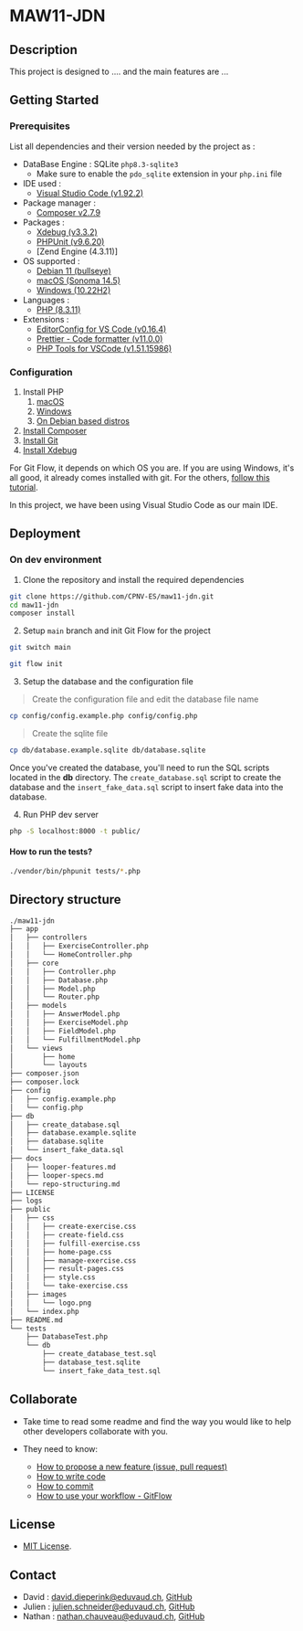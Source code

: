 # MAW11-JDN

## Description

This project is designed to .... and the main features are ...

## Getting Started

### Prerequisites

List all dependencies and their version needed by the project as :

* DataBase Engine : SQLite `php8.3-sqlite3`
  + Make sure to enable the `pdo_sqlite` extension in your `php.ini` file
* IDE used :
  + [Visual Studio Code (v1.92.2)](https://code.visualstudio.com/updates/v1_92)
* Package manager :
  + [Composer v2.7.9](https://getcomposer.org/download/)
* Packages :
  + [Xdebug (v3.3.2)](https://xdebug.org/docs/install)
  + [PHPUnit (v9.6.20)](https://docs.phpunit.de/en/11.3/installation.html#installing-phpunit-with-composer)
  + [Zend Engine (4.3.11)]
* OS supported :
  + [Debian 11 (bullseye)](https://www.debian.org/releases/bullseye/debian-installer/index)
  + [macOS (Sonoma 14.5)](https://www.iclarified.com/91544/where-to-download-macos-sonoma)
  + [Windows (10.22H2)](https://www.microsoft.com/fr-fr/software-download/windows10%20)
* Languages :
  + [PHP (8.3.11)](https://www.php.net/downloads.php)
* Extensions :
  + [EditorConfig for VS Code (v0.16.4)](https://marketplace.visualstudio.com/items?itemName=EditorConfig.EditorConfig)
  + [Prettier - Code formatter (v11.0.0)](https://marketplace.visualstudio.com/items?itemName=esbenp.prettier-vscode)
  + [PHP Tools for VSCode (v1.51.15986)](https://www.devsense.com/en/features#vscode)

### Configuration

1. Install PHP
   1. [macOS](https://www.php.net/manual/en/install.macosx.packages.php)
   2. [Windows](https://www.geeksforgeeks.org/how-to-install-php-in-windows-10/)
   3. [On Debian based distros](https://php.watch/articles/php-8.3-install-upgrade-on-debian-ubuntu#php83-debian-quick)
2. [Install Composer](https://getcomposer.org/download/)
3. [Install Git](https://git-scm.com/book/en/v2/Getting-Started-Installing-Git)
4. [Install Xdebug](https://xdebug.org/docs/install)

For Git Flow, it depends on which OS you are. If you are using Windows, it's all good, it already comes installed with git. For the others, [follow this tutorial](https://skoch.github.io/Git-Workflow/).

In this project, we have been using Visual Studio Code as our main IDE.

## Deployment

### On dev environment

1. Clone the repository and install the required dependencies

```bash
git clone https://github.com/CPNV-ES/maw11-jdn.git
cd maw11-jdn
composer install
```

2. Setup `main` branch and init Git Flow for the project

```bash
git switch main

git flow init
```

3. Setup the database and the configuration file

> Create the configuration file and edit the database file name     

```bash
cp config/config.example.php config/config.php
```

> Create the sqlite file

```bash
cp db/database.example.sqlite db/database.sqlite
```

Once you've created the database, you'll need to run the SQL scripts located in the **db** directory. The `create_database.sql` script to create the database and the `insert_fake_data.sql` script to insert fake data into the database.

4. Run PHP dev server

```bash
php -S localhost:8000 -t public/
```

#### How to run the tests?

```bash
./vendor/bin/phpunit tests/*.php
```

## Directory structure

```bash
./maw11-jdn
├── app
│   ├── controllers
│   │   ├── ExerciseController.php
│   │   └── HomeController.php
│   ├── core
│   │   ├── Controller.php
│   │   ├── Database.php
│   │   ├── Model.php
│   │   └── Router.php
│   ├── models
│   │   ├── AnswerModel.php
│   │   ├── ExerciseModel.php
│   │   ├── FieldModel.php
│   │   └── FulfillmentModel.php
│   └── views
│       ├── home
│       └── layouts
├── composer.json
├── composer.lock
├── config
│   ├── config.example.php
│   └── config.php
├── db
│   ├── create_database.sql
│   ├── database.example.sqlite
│   ├── database.sqlite
│   └── insert_fake_data.sql
├── docs
│   ├── looper-features.md
│   ├── looper-specs.md
│   └── repo-structuring.md
├── LICENSE
├── logs
├── public
│   ├── css
│   │   ├── create-exercise.css
│   │   ├── create-field.css
│   │   ├── fulfill-exercise.css
│   │   ├── home-page.css
│   │   ├── manage-exercise.css
│   │   ├── result-pages.css
│   │   ├── style.css
│   │   └── take-exercise.css
│   ├── images
│   │   └── logo.png
│   └── index.php
├── README.md
└── tests
    ├── DatabaseTest.php
    └── db
        ├── create_database_test.sql
        ├── database_test.sqlite
        └── insert_fake_data_test.sql
```

## Collaborate

* Take time to read some readme and find the way you would like to help other developers collaborate with you.

* They need to know:
  + [How to propose a new feature (issue, pull request)](https://github.com/CPNV-ES/maw11-jdn/issues/new/choose)
  + [How to write code](https://www.php-fig.org/psr/psr-12/)
  + [How to commit](https://www.conventionalcommits.org/en/v1.0.0/)
  + [How to use your workflow - GitFlow](https://nvie.com/posts/a-successful-git-branching-model/)

## License

* [MIT License](LICENSE).

## Contact

* David : <david.dieperink@eduvaud.ch>, [GitHub](https://github.com/dieperid)
* Julien : <julien.schneider@eduvaud.ch>, [GitHub](https://github.com/T5uy0)
* Nathan : <nathan.chauveau@eduvaud.ch>, [GitHub](https://github.com/NathanChauveau)
